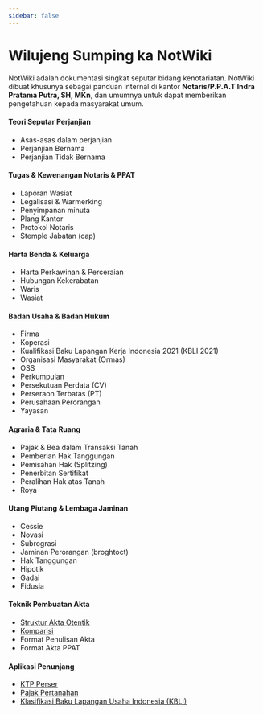 ```yaml
---
sidebar: false
---
```



# Wilujeng Sumping ka NotWiki

NotWiki adalah dokumentasi singkat seputar bidang kenotariatan. NotWiki dibuat khusunya sebagai panduan internal di kantor **Notaris/P.P.A.T Indra Pratama Putra, SH, MKn**, dan umumnya untuk dapat memberikan pengetahuan kepada masyarakat umum.

#### Teori Seputar Perjanjian

- Asas-asas dalam perjanjian
- Perjanjian Bernama
- Perjanjian Tidak Bernama

#### Tugas & Kewenangan Notaris & PPAT
- Laporan Wasiat
- Legalisasi & Warmerking
- Penyimpanan minuta
- Plang Kantor
- Protokol Notaris
- Stemple Jabatan (cap)

#### Harta Benda & Keluarga

- Harta Perkawinan & Perceraian
- Hubungan Kekerabatan
- Waris
- Wasiat

#### Badan Usaha & Badan Hukum

- Firma
- Koperasi
- Kualifikasi Baku Lapangan Kerja Indonesia 2021 (KBLI 2021)
- Organisasi Masyarakat (Ormas)
- OSS
- Perkumpulan
- Persekutuan Perdata (CV)
- Perseraon Terbatas (PT)
- Perusahaan Perorangan
- Yayasan

#### Agraria & Tata Ruang

- Pajak & Bea dalam Transaksi Tanah
- Pemberian Hak Tanggungan
- Pemisahan Hak (Splitzing)
- Penerbitan Sertifikat
- Peralihan Hak atas Tanah
- Roya

#### Utang Piutang & Lembaga Jaminan
- Cessie
- Novasi
- Subrograsi
- Jaminan Perorangan (broghtoct)
- Hak Tanggungan
- Hipotik
- Gadai
- Fidusia

#### Teknik Pembuatan Akta

- [Struktur Akta Otentik](/teknik-pembuatan-akta/struktur-akta-otentik)
- [Komparisi](/teknik-pembuatan-akta/komparisi)
- Format Penulisan Akta
- Format Akta PPAT

#### Aplikasi Penunjang
- [KTP Perser](http://indrapratama.com/ktpparser2/)
- [Pajak Pertanahan](http://indrapratama.com/pajaktanah/)
- [Klasifikasi Baku Lapangan Usaha Indonesia (KBLI)](https://oss.go.id/informasi/kbli-berbasis-risiko)
